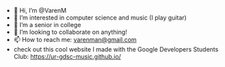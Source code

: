 - 👋 Hi, I’m @VarenM
- 👀 I’m interested in computer science and music (I play guitar)
- 🌱 I’m a senior in college
- 💞️ I’m looking to collaborate on anything!
- 📫 How to reach me: varenman@gmail.com
- check out this cool website I made with the Google Developers Students Club: https://ur-gdsc-music.github.io/
